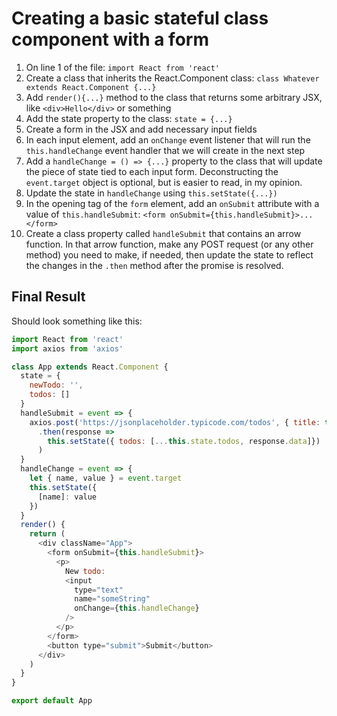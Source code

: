 # Creating a basic stateful class component with a form

1. On line 1 of the file: `import React from 'react'`
1. Create a class that inherits the React.Component class: `class Whatever extends React.Component {...}`
1. Add `render(){...}` method to the class that returns some arbitrary JSX, like `<div>Hello</div>` or something
1. Add the state property to the class: `state = {...}`
1. Create a form in the JSX and add necessary input fields
1. In each input element, add an `onChange` event listener that will run the `this.handleChange` event handler that we will create in the next step
1. Add a `handleChange = () => {...}` property to the class that will update the piece of state tied to each input form. Deconstructing the `event.target` object is optional, but is easier to read, in my opinion.
1. Update the state in `handleChange` using `this.setState({...})`
1. In the opening tag of the `form` element, add an `onSubmit` attribute with a value of `this.handleSubmit`: `<form onSubmit={this.handleSubmit}>...</form>`
1. Create a class property called `handleSubmit` that contains an arrow function. In that arrow function, make any POST request (or any other method) you need to make, if needed, then update the state to reflect the changes in the `.then` method after the promise is resolved.

## Final Result

Should look something like this:

```js
import React from 'react'
import axios from 'axios'

class App extends React.Component {
  state = {
    newTodo: '',
    todos: []
  }
  handleSubmit = event => {
    axios.post('https://jsonplaceholder.typicode.com/todos', { title: this.state.newTodo })
      .then(response =>
        this.setState({ todos: [...this.state.todos, response.data]})
      )
  }
  handleChange = event => {
    let { name, value } = event.target
    this.setState({
      [name]: value
    })
  }
  render() {
    return (
      <div className="App">
        <form onSubmit={this.handleSubmit}>
          <p>
            New todo:
            <input
              type="text"
              name="someString"
              onChange={this.handleChange}
            />
          </p>
        </form>
        <button type="submit">Submit</button>
      </div>
    )
  }
}

export default App
```
